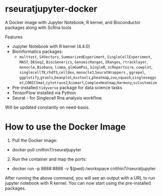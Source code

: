 # rseuratjupyter-docker
A Docker image with Jupyter Notebook, R kernel, and Bioconductor packages along with ScRna tools 


Features

- Jupyter Notebook with R kernel (4.4.0)
- Bioinformatics packages:
  - `multtest`, `S4Vectors`, `SummarizedExperiment`, `SingleCellExperiment`, `MAST`, `DESeq2`, `BiocGenerics`, `GenomicRanges`, `IRanges`, `rtracklayer`, `monocle`, `Biobase`, `limma`, `glmGamPoi`, `SingleR`, `scRepertoire`, `cowplot`, `singlecellTK`,`rhdf5`,`celldex`, `monocle3`,`SeuratWrappers` , `ggrepel`, `ggplotify`,`gtools`,`beanplot`,`mixtools`,`pheatmap`,`zoo`,`squash`,`singleseqgset`,`CONICSmat`,`cytotrace2`,`biomart`,`ComplexHeatmap`,`Harmony`,`scCustomize`
- Pre-installed `tidyverse` package for data science tasks
- TensorFlow installed via Python
- Seurat - for Singlecell Rna analysis workflow.


Will be updated constantly on need-basis.

# How to use the Docker Image

1. Pull the Docker image:

- docker pull cnithin7/rseuratjupyter

2. Run the container and map the ports:

- docker run -p 8888:8888 -v $(pwd):/workspace cnithin7/rseuratjupyter

After running the above command, you will see an output with a URL to run jupyter notebook with R kernel. You can now start using the pre-installed packages.



